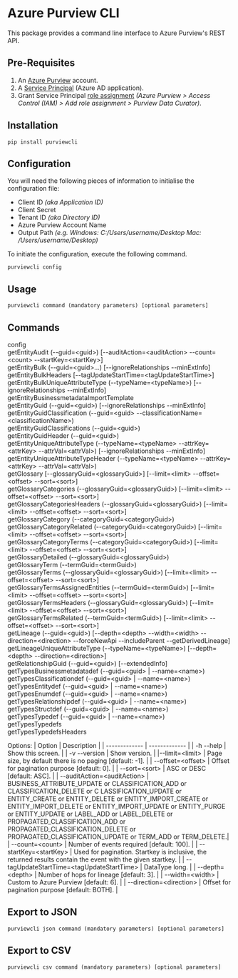 # Azure Purview CLI
This package provides a command line interface to Azure Purview's REST API.

## Pre-Requisites
1. An [Azure Purview](https://docs.microsoft.com/en-us/azure/purview/create-catalog-portal) account.
2. A [Service Principal](https://docs.microsoft.com/en-us/azure/purview/tutorial-using-rest-apis#create-a-service-principal-application) (Azure AD application). 
3. Grant Service Principal [role assignment](https://docs.microsoft.com/en-us/azure/purview/tutorial-using-rest-apis#configure-your-catalog-to-trust-the-service-principal-application) *(Azure Purview > Access Control (IAM) > Add role assignment > Purview Data Curator)*.

## Installation
```
pip install purviewcli
```

## Configuration
You will need the following pieces of information to initialise the configuration file:
* Client ID *(aka Application ID)*
* Client Secret
* Tenant ID *(aka Directory ID)*
* Azure Purview Account Name
* Output Path *(e.g. Windows: C:/Users/username/Desktop Mac: /Users/username/Desktop)*

To initiate the configuration, execute the following command.
```
purviewcli config
```

## Usage
```
purviewcli command (mandatory parameters) [optional parameters]
```

## Commands
  config  
  getEntityAudit (--guid=&lt;guid&gt;) [--auditAction=&lt;auditAction&gt; --count=&lt;count&gt; --startKey=&lt;startKey&gt;]  
  getEntityBulk (--guid=&lt;guid&gt;...) [--ignoreRelationships --minExtInfo]  
  getEntityBulkHeaders [--tagUpdateStartTime=&lt;tagUpdateStartTime&gt;]  
  getEntityBulkUniqueAttributeType (--typeName=&lt;typeName&gt;) [--ignoreRelationships --minExtInfo]  
  getEntityBusinessmetadataImportTemplate  
  getEntityGuid (--guid=&lt;guid&gt;) [--ignoreRelationships --minExtInfo]  
  getEntityGuidClassification (--guid=&lt;guid&gt; --classificationName=&lt;classificationName&gt;)  
  getEntityGuidClassifications (--guid=&lt;guid&gt;)  
  getEntityGuidHeader (--guid=&lt;guid&gt;)  
  getEntityUniqueAttributeType (--typeName=&lt;typeName&gt; --attrKey=&lt;attrKey&gt; --attrVal=&lt;attrVal&gt;) [--ignoreRelationships --minExtInfo]  
  getEntityUniqueAttributeTypeHeader (--typeName=&lt;typeName&gt; --attrKey=&lt;attrKey&gt; --attrVal=&lt;attrVal&gt;)  
  getGlossary [--glossaryGuid=&lt;glossaryGuid&gt;] [--limit=&lt;limit&gt; --offset=&lt;offset&gt; --sort=&lt;sort&gt;]  
  getGlossaryCategories (--glossaryGuid=&lt;glossaryGuid&gt;) [--limit=&lt;limit&gt; --offset=&lt;offset&gt; --sort=&lt;sort&gt;]  
  getGlossaryCategoriesHeaders (--glossaryGuid=&lt;glossaryGuid&gt;) [--limit=&lt;limit&gt; --offset=&lt;offset&gt; --sort=&lt;sort&gt;]  
  getGlossaryCategory (--categoryGuid=&lt;categoryGuid&gt;)  
  getGlossaryCategoryRelated (--categoryGuid=&lt;categoryGuid&gt;) [--limit=&lt;limit&gt; --offset=&lt;offset&gt; --sort=&lt;sort&gt;]  
  getGlossaryCategoryTerms (--categoryGuid=&lt;categoryGuid&gt;) [--limit=&lt;limit&gt; --offset=&lt;offset&gt; --sort=&lt;sort&gt;]  
  getGlossaryDetailed (--glossaryGuid=&lt;glossaryGuid&gt;)  
  getGlossaryTerm (--termGuid=&lt;termGuid&gt;)  
  getGlossaryTerms (--glossaryGuid=&lt;glossaryGuid&gt;) [--limit=&lt;limit&gt; --offset=&lt;offset&gt; --sort=&lt;sort&gt;]  
  getGlossaryTermsAssignedEntities (--termGuid=&lt;termGuid&gt;) [--limit=&lt;limit&gt; --offset=&lt;offset&gt; --sort=&lt;sort&gt;]  
  getGlossaryTermsHeaders (--glossaryGuid=&lt;glossaryGuid&gt;) [--limit=&lt;limit&gt; --offset=&lt;offset&gt; --sort=&lt;sort&gt;]  
  getGlossaryTermsRelated (--termGuid=&lt;termGuid&gt;) [--limit=&lt;limit&gt; --offset=&lt;offset&gt; --sort=&lt;sort&gt;]  
  getLineage (--guid=&lt;guid&gt;) [--depth=&lt;depth&gt; --width=&lt;width&gt; --direction=&lt;direction&gt; --forceNewApi --includeParent --getDerivedLineage]  
  getLineageUniqueAttributeType (--typeName=&lt;typeName&gt;) [--depth=&lt;depth&gt; --direction=&lt;direction&gt;]  
  getRelationshipGuid (--guid=&lt;guid&gt;) [--extendedInfo]  
  getTypesBusinessmetadatadef (--guid=&lt;guid&gt; | --name=&lt;name&gt;)  
  getTypesClassificationdef (--guid=&lt;guid&gt; | --name=&lt;name&gt;)  
  getTypesEntitydef (--guid=&lt;guid&gt; | --name=&lt;name&gt;)  
  getTypesEnumdef (--guid=&lt;guid&gt; | --name=&lt;name&gt;)  
  getTypesRelationshipdef (--guid=&lt;guid&gt; | --name=&lt;name&gt;)  
  getTypesStructdef (--guid=&lt;guid&gt; | --name=&lt;name&gt;)  
  getTypesTypedef (--guid=&lt;guid&gt; | --name=&lt;name&gt;)  
  getTypesTypedefs  
  getTypesTypedefsHeaders  

Options:
| Option        | Description   |
| ------------- | ------------- |
| -h --help                           | Show this screen. |
| -v --version                        | Show version. |
|--limit=&lt;limit&gt;                | Page size, by default there is no paging [default: -1]. |
| --offset=&lt;offset&gt;             | Offset for pagination purpose [default: 0]. |
| --sort=&lt;sort&gt;                 | ASC or DESC [default: ASC]. |
| --auditAction=&lt;auditAction&gt;   | BUSINESS_ATTRIBUTE_UPDATE or CLASSIFICATION_ADD or  CLASSIFICATION_DELETE or C LASSIFICATION_UPDATE or ENTITY_CREATE or ENTITY_DELETE or ENTITY_IMPORT_CREATE or ENTITY_IMPORT_DELETE or ENTITY_IMPORT_UPDATE or ENTITY_PURGE or ENTITY_UPDATE or LABEL_ADD or LABEL_DELETE or PROPAGATED_CLASSIFICATION_ADD or PROPAGATED_CLASSIFICATION_DELETE or PROPAGATED_CLASSIFICATION_UPDATE or TERM_ADD or TERM_DELETE.|
| --count=&lt;count&gt;               | Number of events required [default: 100]. |
| --startKey=&lt;startKey&gt;         | Used for pagination. Startkey is inclusive, the returned results contain the event with the given startkey. |
| --tagUpdateStartTime=&lt;tagUpdateStartTime&gt;   | DataType long. |
| --depth=&lt;depth&gt;               | Number of hops for lineage [default: 3]. |
| --width=&lt;width&gt;               | Custom to Azure Purview [default: 6]. |
| --direction=&lt;direction&gt;       | Offset for pagination purpose [default: BOTH]. |


## Export to JSON
```
purviewcli json command (mandatory parameters) [optional parameters]
```

## Export to CSV
```
purviewcli csv command (mandatory parameters) [optional parameters]
```